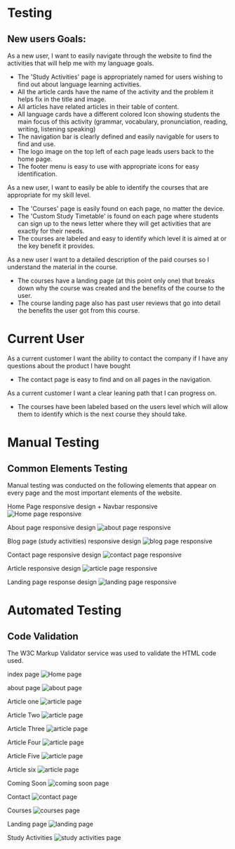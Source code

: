 # Testing 
## New users Goals:
As a new user, I want to easily navigate through the website to find the activities that will help me with my language goals.
- The 'Study Activities' page is appropriately named for users wishing to find out about language learning activities.
- All the article cards have the name of the activity and the problem it helps fix in the title and image. 
- All articles have related articles in their table of content. 
- All language cards have a different colored Icon showing students the main focus of this activity (grammar, vocabulary, pronunciation, reading, writing, listening speaking) 
- The navigation bar is clearly defined and easily navigable for users to find and use.
- The logo image on the top left of each page leads users back to the home page.
- The footer menu is easy to use with appropriate icons for easy identification.

As a new user, I want to easily be able to identify the courses that are appropriate for my skill level.
- The 'Courses' page is easily found on each page, no matter the device.
- The 'Custom Study Timetable' is found on each page where students can sign up to the news letter where they will get activities that are exactly for their needs.
- The courses are labeled and easy to identify which level it is aimed at or the key benefit it provides. 

As a new user I want to a detailed description of the paid courses so I understand the material in the course. 
- The courses have a landing page (at this point only one) that breaks down why the course was created and the benefits of the course to the user. 
- The course landing page also has past user reviews that go into detail the benefits the user got from this course. 

# Current User 

As a current customer I want the ability to contact the company if I have any questions about the product I have bought 
- The contact page is easy to find and on all pages in the navigation. 

As a current customer I want a clear leaning path that I can progress on.
- The courses have been labeled based on the users level which will allow them to identify which is the next course they should take. 


# Manual Testing 

## Common Elements Testing 

Manual testing was conducted on the following elements that appear on every page and the most important elements of the website. 

Home Page responsive design + Navbar responsive
![Home page responsive](assets/images/test/userTesting/homeResponse.gif)

About page responsive design 
![about page responsive](assets/images/test/userTesting/aboutResponse.gif)

Blog page (study activities) responsive design
![blog page responsive](assets/images/test/userTesting/blogResponse.gif)

Contact page responsive design
![contact page responsive](assets/images/test/userTesting/contactResponse.gif)

Article responsive design 
![article page responsive](assets/images/test/userTesting/articleResponse.gif)

Landing page response design
![landing page responsive](assets/images/test/userTesting/landingResponse.gif)


# Automated Testing 

## Code Validation 

The W3C Markup Validator service was used to validate the HTML code used.

index page 
![Home page ](assets/images/test/validation/index.png)

about page 
![about page ](assets/images/test/validation/about.png)

Article one
![article page ](assets/images/test/validation/article1.png)

Article Two 
![article page ](assets/images/test/validation/article2.png)

Article Three 
![article page ](assets/images/test/validation/article3.png)

Article Four 
![article page ](assets/images/test/validation/article4.png)

Article Five 
![article page ](assets/images/test/validation/article5.png)

Article six 
![article page ](assets/images/test/validation/article6.png)

Coming Soon
![coming soon page ](assets/images/test/validation/comingsoon.png)

Contact 
![contact page ](assets/images/test/validation/contact.png)

Courses 
![courses page ](assets/images/test/validation/courses.png)

Landing page 
![landing page ](assets/images/test/validation/landingpage.png)

Study Activities 
![study activities page ](assets/images/test/validation/studyactivities.png)























